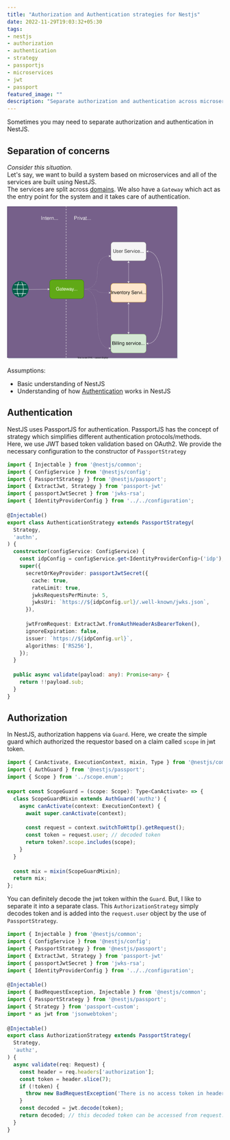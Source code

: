 ```yaml
---
title: "Authorization and Authentication strategies for Nestjs"
date: 2022-11-29T19:03:32+05:30
tags: 
- nestjs
- authorization
- authentication
- strategy
- passportjs
- microservices
- jwt
- passport
featured_image: ""
description: "Separate authorization and authentication across microservices"
---
```

Sometimes you may need to separate authorization and authentication in NestJS.

## Separation of concerns
*Consider this situation.*  
Let's say, we want to build a system based on microservices and all of the services are built using NestJS.  
The services are split across [domains](https://martinfowler.com/bliki/DomainDrivenDesign.html). We also have a `Gateway` which act as the entry point for the system and it takes care of authentication.

<img src="microservices.svg" width="400">

Assumptions:
- Basic understanding of NestJS
- Understanding of how [Authentication](https://docs.nestjs.com/security/authentication) works in NestJS

## Authentication
NestJS uses PassportJS for authentication. PassportJS has the concept of strategy which simplifies different authentication protocols/methods.  
Here, we use JWT based token validation based on OAuth2. We provide the necessary configuration to the constructor of `PassportStrategy`
```ts
import { Injectable } from '@nestjs/common';
import { ConfigService } from '@nestjs/config';
import { PassportStrategy } from '@nestjs/passport';
import { ExtractJwt, Strategy } from 'passport-jwt'
import { passportJwtSecret } from 'jwks-rsa';
import { IdentityProviderConfig } from '../../configuration';

@Injectable()
export class AuthenticationStrategy extends PassportStrategy(
  Strategy,
  'authn',
) {
  constructor(configService: ConfigService) {
    const idpConfig = configService.get<IdentityProviderConfig>('idp');
    super({
      secretOrKeyProvider: passportJwtSecret({
        cache: true,
        rateLimit: true,
        jwksRequestsPerMinute: 5,
        jwksUri: `https://${idpConfig.url}/.well-known/jwks.json`,
      }),

      jwtFromRequest: ExtractJwt.fromAuthHeaderAsBearerToken(),
      ignoreExpiration: false,
      issuer: `https://${idpConfig.url}`,
      algorithms: ['RS256'],
    });
  }

  public async validate(payload: any): Promise<any> {
    return !!payload.sub;
  }
}

```

## Authorization
In NestJS, authorization happens via `Guard`. Here, we create the simple guard which authorized the requestor based on a claim called `scope` in jwt token.

```ts
import { CanActivate, ExecutionContext, mixin, Type } from '@nestjs/common';
import { AuthGuard } from '@nestjs/passport';
import { Scope } from '../scope.enum';

export const ScopeGuard = (scope: Scope): Type<CanActivate> => {
  class ScopeGuardMixin extends AuthGuard('authz') {
    async canActivate(context: ExecutionContext) {
      await super.canActivate(context);

      const request = context.switchToHttp().getRequest();
      const token = request.user; // decoded token
      return token?.scope.includes(scope);
    }
  }

  const mix = mixin(ScopeGuardMixin);
  return mix;
};

```
You can definitely decode the jwt token within the `Guard`. But, I like to separate it into a separate class. This `AuthorizationStrategy` simply decodes token and is added into the `request.user` object by the use of `PassportStrategy`.
```ts
import { Injectable } from '@nestjs/common';
import { ConfigService } from '@nestjs/config';
import { PassportStrategy } from '@nestjs/passport';
import { ExtractJwt, Strategy } from 'passport-jwt'
import { passportJwtSecret } from 'jwks-rsa';
import { IdentityProviderConfig } from '../../configuration';

@Injectable()
import { BadRequestException, Injectable } from '@nestjs/common';
import { PassportStrategy } from '@nestjs/passport';
import { Strategy } from 'passport-custom';
import * as jwt from 'jsonwebtoken';

@Injectable()
export class AuthorizationStrategy extends PassportStrategy(
  Strategy,
  'authz',
) {
  async validate(req: Request) {
    const header = req.headers['authorization'];
    const token = header.slice(7);
    if (!token) {
      throw new BadRequestException('There is no access token in header');
    }
    const decoded = jwt.decode(token);
    return decoded; // this decoded token can be accessed from request.user in Guard
  }
}


```